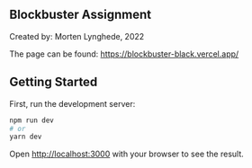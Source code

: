 ## Blockbuster Assignment

Created by: Morten Lynghede, 2022

The page can be found: https://blockbuster-black.vercel.app/

## Getting Started

First, run the development server:

```bash
npm run dev
# or
yarn dev
```

Open [http://localhost:3000](http://localhost:3000) with your browser to see the result.
